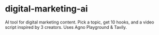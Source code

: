 # digital-marketing-ai
AI tool for digital marketing content. Pick a topic, get 10 hooks, and a video script inspired by 3 creators. Uses Agno Playground &amp; Tavily.
